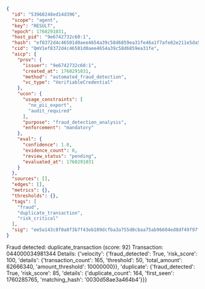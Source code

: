 ```json
{
  "id": "53968248ed14d396",
  "scope": "agent",
  "key": "RESULT",
  "epoch": 1760291031,
  "host_pid": "9e6742732c60:1",
  "hash": "ef8372d4c46501d0aee4654a39c58d6859ea31fe46a1f7afe82e211e5da59ba2",
  "cid": "QmV1ef8372d4c46501d0aee4654a39c58d6859ea31fe",
  "aicp": {
    "prov": {
      "issuer": "9e6742732c60:1",
      "created_at": 1760291031,
      "method": "automated_fraud_detection",
      "vc_type": "VerifiableCredential"
    },
    "ucon": {
      "usage_constraints": [
        "no_pii_export",
        "audit_required"
      ],
      "purpose": "fraud_detection_analysis",
      "enforcement": "mandatory"
    },
    "eval": {
      "confidence": 1.0,
      "evidence_count": 0,
      "review_status": "pending",
      "evaluated_at": 1760291031
    }
  },
  "sources": [],
  "edges": [],
  "metrics": {},
  "thresholds": {},
  "tags": [
    "fraud",
    "duplicate_transaction",
    "risk_critical"
  ],
  "sig": "ee5a143c8f0a8f3b7f43eb109dcfba3a755d0cbaa75ab96604ed8df49f97f252"
}
```

Fraud detected: duplicate_transaction (score: 92)
Transaction: 044000034981344
Details: {'velocity': {'fraud_detected': True, 'risk_score': 100, 'details': {'transaction_count': 165, 'threshold': 50, 'total_amount': 62666340, 'amount_threshold': 10000000}}, 'duplicate': {'fraud_detected': True, 'risk_score': 85, 'details': {'duplicate_count': 164, 'first_seen': 1760285765, 'matching_hash': '0030d58ae3a464b4'}}}
